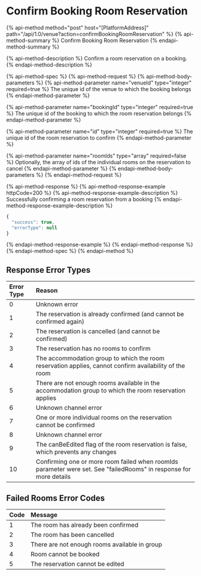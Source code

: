 # Confirm Booking Room Reservation

{% api-method method="post" host="\[PlatformAddress\]" path="/api/1.0/venue?action=confirmBookingRoomReservation" %}
{% api-method-summary %}
Confirm Booking Room Reservation
{% endapi-method-summary %}

{% api-method-description %}
Confirm a room reservation on a booking.
{% endapi-method-description %}

{% api-method-spec %}
{% api-method-request %}
{% api-method-body-parameters %}
{% api-method-parameter name="venueId" type="integer" required=true %}
The unique id of the venue to which the booking belongs
{% endapi-method-parameter %}

{% api-method-parameter name="bookingId" type="integer" required=true %}
The unique id of the booking to which the room reservation belongs
{% endapi-method-parameter %}

{% api-method-parameter name="id" type="integer" required=true %}
The unique id of the room reservation to confirm
{% endapi-method-parameter %}

{% api-method-parameter name="roomIds" type="array" required=false %}
Optionally, the array of ids of the individual rooms on the reservation to cancel
{% endapi-method-parameter %}
{% endapi-method-body-parameters %}
{% endapi-method-request %}

{% api-method-response %}
{% api-method-response-example httpCode=200 %}
{% api-method-response-example-description %}
Successfully confirming a room reservation from a booking
{% endapi-method-response-example-description %}

```javascript
{
  "success": true,
  "errorType": null
}
```
{% endapi-method-response-example %}
{% endapi-method-response %}
{% endapi-method-spec %}
{% endapi-method %}

## Response Error Types

| Error Type | Reason |
| :--- | :--- |
| 0 | Unknown error |
| 1 | The reservation is already confirmed \(and cannot be confirmed again\) |
| 2 | The reservation is cancelled \(and cannot be confirmed\) |
| 3 | The reservation has no rooms to confirm |
| 4 | The accommodation group to which the room reservation applies, cannot confirm availability of the room |
| 5 | There are not enough rooms available in the accommodation group to which the room reservation applies |
| 6 | Unknown channel error |
| 7 | One or more individual rooms on the reservation cannot be confirmed |
| 8 | Unknown channel error |
| 9 | The canBeEdited flag of the room reservation is false, which prevents any changes |
| 10 | Confirming one or more room failed when roomIds parameter were set. See "failedRooms" in response for more details |

## Failed Rooms Error Codes

| Code | Message |
| :--- | :--- |
| 1 | The room has already been confirmed |
| 2 | The room has been cancelled |
| 3 | There are not enough rooms available in group |
| 4 | Room cannot be booked |
| 5 | The reservation cannot be edited |

